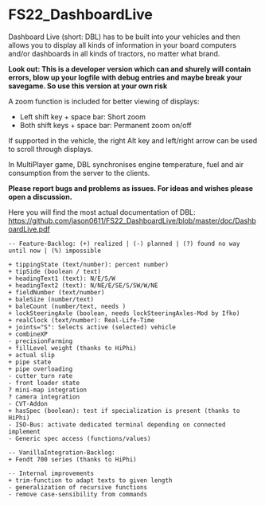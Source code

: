 # FS22_DashboardLive

Dashboard Live (short: DBL) has to be built into your vehicles and then allows you to display all kinds of information in your board computers and/or dashboards in all kinds of tractors, no matter what brand. 

**Look out: This is a developer version which can and shurely will contain errors, blow up your logfile with debug entries and maybe break your savegame. So use this version at your own risk**

A zoom function is included for better viewing of displays: 
- Left shift key + space bar: Short zoom
- Both shift keys + space bar: Permanent zoom on/off 

If supported in the vehicle, the right Alt key and left/right arrow can be used to scroll through displays.

In MultiPlayer game, DBL synchronises engine temperature, fuel and air consumption from the server to the clients.

**Please report bugs and problems as issues. For ideas and wishes please open a discussion.**

Here you will find the most actual documentation of DBL: https://github.com/jason0611/FS22_DashboardLive/blob/master/doc/DashboardLive.pdf

```
-- Feature-Backlog: (+) realized | (-) planned | (?) found no way until now | (%) impossible

+ tippingState (text/number): percent number)
+ tipSide (boolean / text)
+ headingText1 (text): N/E/S/W
+ headingText2 (text): N/NE/E/SE/S/SW/W/NE
+ fieldNumber (text/number)
+ baleSize (number/text)
+ baleCount (number/text, needs )
+ lockSteeringAxle (boolean, needs lockSteeringAxles-Mod by Ifko)
+ realClock (text/number): Real-Life-Time
+ joints="S": Selects active (selected) vehicle
+ combineXP
- precisionFarming
+ fillLevel weight (thanks to HiPhi)
+ actual slip
+ pipe state
+ pipe overloading
- cutter turn rate
- front loader state
? mini-map integration
? camera integration
- CVT-Addon
+ hasSpec (boolean): test if specialization is present (thanks to HiPhi)
- ISO-Bus: activate dedicated terminal depending on connected implement
- Generic spec access (functions/values)

-- VanillaIntegration-Backlog:
+ Fendt 700 series (thanks to HiPhi)

-- Internal improvements
+ trim-function to adapt texts to given length
- generalization of recursive functions
- remove case-sensibility from commands

```
